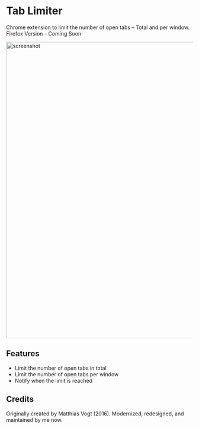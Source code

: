 # Tab Limiter

Chrome extension to limit the number of open tabs – Total and per window.
Firefox Version - Coming Soon

<img width="1280" height="800" alt="screenshot" src="https://github.com/user-attachments/assets/9267dd6b-645c-4249-aa68-79add21c8764" />

## Features

-   Limit the number of open tabs in total
-   Limit the number of open tabs per window
-   Notify when the limit is reached

## Credits

Originally created by Matthias Vogt (2016). Modernized, redesigned, and maintained by me now.
